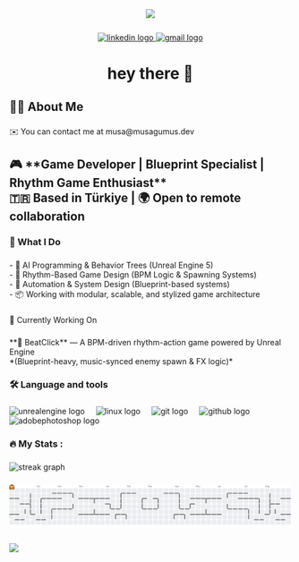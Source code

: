 <div align="center">
  <img height="150" src="https://media1.giphy.com/media/v1.Y2lkPTc5MGI3NjExMGowM3YzaTMyeDk2c3F0ZTZjM2I1MXozMW5nbWtuZzdsb3NwZzNmcCZlcD12MV9pbnRlcm5hbF9naWZfYnlfaWQmY3Q9Zw/L1R1tvI9svkIWwpVYr/giphy.gif"  />
</div>

###

<div align="center">
  <a href="https://www.linkedin.com/in/musa-g%C3%BCm%C3%BC%C5%9F-317371360/" target="_blank">
    <img src="https://raw.githubusercontent.com/maurodesouza/profile-readme-generator/master/src/assets/icons/social/linkedin/default.svg" width="37" height="25" alt="linkedin logo"  />
  </a>
  <a href="musa@musagumus.dev" target="_blank">
    <img src="https://raw.githubusercontent.com/maurodesouza/profile-readme-generator/master/src/assets/icons/social/gmail/default.svg" width="37" height="25" alt="gmail logo"  />
  </a>
</div>

###

<h1 align="center">hey there 👋</h1>

###

<h2 align="left">👩‍💻  About Me</h2>

###

<p align="left">✉️  You can contact me at musa@musagumus.dev</p>

###

<h2 align="left">🎮 **Game Developer | Blueprint Specialist | Rhythm Game Enthusiast**  <br>🇹🇷 Based in Türkiye | 🌍 Open to remote collaboration</h2>

###

<h3 align="left">🚀 What I Do</h3>

###

<p align="left">- 🧠 AI Programming & Behavior Trees (Unreal Engine 5)<br>   - 🎵 Rhythm-Based Game Design (BPM Logic & Spawning Systems)<br>   - 🔧 Automation & System Design (Blueprint-based systems)<br>   - 📦 Working with modular, scalable, and stylized game architecture</p>

###

<p align="left">🧪 Currently Working On</p>

###

<p align="left">**🎯 BeatClick** — A BPM-driven rhythm-action game powered by Unreal Engine  <br>*(Blueprint-heavy, music-synced enemy spawn & FX logic)*</p>

###

<h3 align="left">🛠 Language and tools</h3>

###

<div align="left">
  <img src="https://img.shields.io/badge/Unreal Engine-0E1128?logo=unrealengine&logoColor=white&style=for-the-badge" height="40" alt="unrealengine logo"  />
  <img width="12" />
  <img src="https://img.shields.io/badge/Linux-FCC624?logo=linux&logoColor=black&style=for-the-badge" height="40" alt="linux logo"  />
  <img width="12" />
  <img src="https://img.shields.io/badge/Git-F05032?logo=git&logoColor=white&style=for-the-badge" height="40" alt="git logo"  />
  <img width="12" />
  <img src="https://img.shields.io/badge/GitHub-181717?logo=github&logoColor=white&style=for-the-badge" height="40" alt="github logo"  />
  <img width="12" />
  <img src="https://skillicons.dev/icons?i=ps" height="40" alt="adobephotoshop logo"  />
</div>

###

<h3 align="left">🔥   My Stats :</h3>

###

<div align="left">
  <img src="https://streak-stats.demolab.com?user=musagumusdev&locale=en&mode=daily&theme=dark&hide_border=false&border_radius=5&order=3" height="220" alt="streak graph"  />
</div>

###

<picture>
  <source media="(prefers-color-scheme: dark)" srcset="https://raw.githubusercontent.com/musagumusdev/musagumusdev/output/pacman-contribution-graph-dark.svg">
  <source media="(prefers-color-scheme: light)" srcset="https://raw.githubusercontent.com/musagumusdev/musagumusdev/output/pacman-contribution-graph.svg">
  <img alt="pacman contribution graph" src="https://raw.githubusercontent.com/musagumusdev/musagumusdev/output/pacman-contribution-graph.svg">
</picture>

###

<div align="left">
  <img src="https://visitor-badge.laobi.icu/badge?page_id=musagumusdev.musagumusdev&"  />
</div>

###
